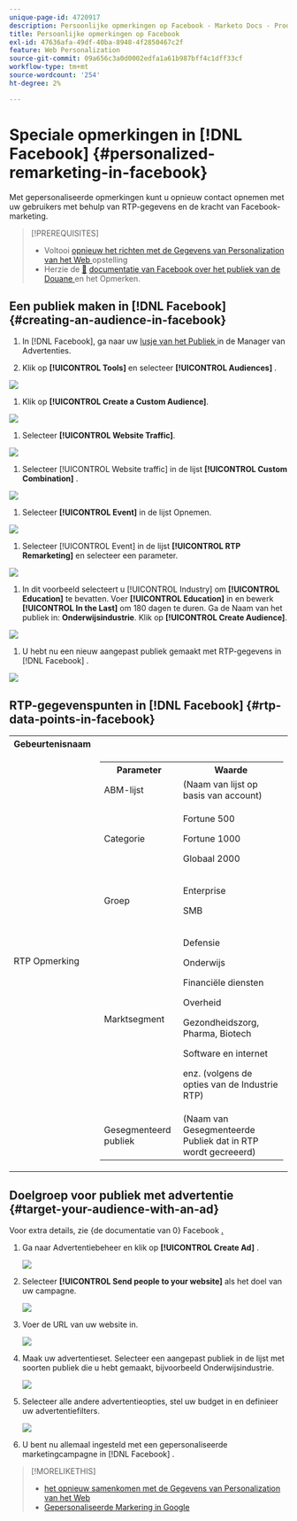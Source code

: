 ```yaml
---
unique-page-id: 4720917
description: Persoonlijke opmerkingen op Facebook - Marketo Docs - Productdocumentatie
title: Persoonlijke opmerkingen op Facebook
exl-id: 47636afa-49df-40ba-8948-4f2850467c2f
feature: Web Personalization
source-git-commit: 09a656c3a0d0002edfa1a61b987bff4c1dff33cf
workflow-type: tm+mt
source-wordcount: '254'
ht-degree: 2%

---
```


# Speciale opmerkingen in [!DNL Facebook] {#personalized-remarketing-in-facebook}

Met gepersonaliseerde opmerkingen kunt u opnieuw contact opnemen met uw gebruikers met behulp van RTP-gegevens en de kracht van Facebook-marketing.

>[!PREREQUISITES]
>
>* Voltooi [ opnieuw het richten met de Gegevens van Personalization van het Web ](/help/marketo/product-docs/web-personalization/website-retargeting/retargeting-with-web-personalization-data.md) opstelling
>* Herzie de [&#128279;](https://developers.facebook.com/docs/ads-for-websites/website-custom-audiences/getting-started#install-the-pixel) [ documentatie van Facebook over het publiek van de Douane ](https://developers.facebook.com/docs/ads-for-websites/website-custom-audiences/getting-started#install-the-pixel) en het Opmerken.

## Een publiek maken in [!DNL Facebook] {#creating-an-audience-in-facebook}

1. In [!DNL Facebook], ga naar uw [ lusje van het Publiek ](https://www.facebook.com/ads/audience_manager) in de Manager van Advertenties.

1. Klik op **[!UICONTROL Tools]** en selecteer **[!UICONTROL Audiences]** .

![](assets/one-1.png)

1. Klik op **[!UICONTROL Create a Custom Audience]**.

![](assets/two-1.png)

1. Selecteer **[!UICONTROL Website Traffic]**.

![](assets/image2015-1-19-16-3a32-3a2.png)

1. Selecteer [!UICONTROL Website traffic] in de lijst **[!UICONTROL Custom Combination]** .

![](assets/image2015-1-19-16-3a33-3a21.png)

1. Selecteer **[!UICONTROL Event]** in de lijst Opnemen.

![](assets/image2015-1-19-16-3a34-3a9.png)

1. Selecteer [!UICONTROL Event] in de lijst **[!UICONTROL RTP Remarketing]** en selecteer een parameter.

![](assets/image2015-1-19-16-3a52-3a29.png)

1. In dit voorbeeld selecteert u [!UICONTROL Industry] om **[!UICONTROL Education]** te bevatten. Voer **[!UICONTROL Education]** in en bewerk **[!UICONTROL In the Last]** om 180 dagen te duren. Ga de Naam van het publiek in: **Onderwijsindustrie**. Klik op **[!UICONTROL Create Audience]**.

![](assets/image2015-1-19-16-3a56-3a15.png)

1. U hebt nu een nieuw aangepast publiek gemaakt met RTP-gegevens in [!DNL Facebook] .

![](assets/image2015-1-19-16-3a59-3a2.png)

## RTP-gegevenspunten in [!DNL Facebook] {#rtp-data-points-in-facebook}

<table>
 <tbody>
  <tr>
   <th>Gebeurtenisnaam</th>
   <th> </th>
  </tr>
  <tr>
   <td>RTP Opmerking</td>
   <td>
    <div>
     <table>
      <tbody>
       <tr>
        <th>Parameter</th>
        <th>Waarde</th>
       </tr>
       <tr>
        <td>ABM-lijst</td>
        <td>(Naam van lijst op basis van account)</td>
       </tr>
       <tr>
        <td colspan="1">Categorie</td>
        <td colspan="1"><p>Fortune 500</p><p>Fortune 1000</p><p>Globaal 2000</p></td>
       </tr>
       <tr>
        <td colspan="1">Groep</td>
        <td colspan="1"><p>Enterprise</p><p>SMB</p></td>
       </tr>
       <tr>
        <td>Marktsegment</td>
        <td><p>Defensie</p><p>Onderwijs</p><p>Financiële diensten</p><p>Overheid</p><p>Gezondheidszorg, Pharma, Biotech</p><p>Software en internet</p><p>enz. (volgens de opties van de Industrie RTP)</p></td>
       </tr>
       <tr>
        <td colspan="1">Gesegmenteerd publiek</td>
        <td colspan="1">(Naam van Gesegmenteerde Publiek dat in RTP wordt gecreeerd)</td>
       </tr>
      </tbody>
     </table>
    </div></td>
  </tr>
 </tbody>
</table>

## Doelgroep voor publiek met advertentie {#target-your-audience-with-an-ad}

Voor extra details, zie {de documentatie van 0} Facebook [.](https://developers.facebook.com/docs/ads-for-websites/website-custom-audiences/getting-started#target-your-audience)

1. Ga naar Advertentiebeheer en klik op **[!UICONTROL Create Ad]** .

   ![](assets/image2015-1-19-17-3a10-3a19.png)

1. Selecteer **[!UICONTROL Send people to your website]** als het doel van uw campagne.

   ![](assets/image2015-1-19-17-3a11-3a20.png)

1. Voer de URL van uw website in.

   ![](assets/image2015-1-19-17-3a12-3a39.png)

1. Maak uw advertentieset. Selecteer een aangepast publiek in de lijst met soorten publiek die u hebt gemaakt, bijvoorbeeld Onderwijsindustrie.

   ![](assets/image2015-1-19-17-3a18-3a13.png)

1. Selecteer alle andere advertentieopties, stel uw budget in en definieer uw advertentiefilters.

   ![](assets/image2015-1-19-17-3a19-3a25.png)

1. U bent nu allemaal ingesteld met een gepersonaliseerde marketingcampagne in [!DNL Facebook] .

>[!MORELIKETHIS]
>
>* [ het opnieuw samenkomen met de Gegevens van Personalization van het Web ](/help/marketo/product-docs/web-personalization/website-retargeting/retargeting-with-web-personalization-data.md)
>* [ Gepersonaliseerde Markering in Google ](/help/marketo/product-docs/web-personalization/website-retargeting/personalized-remarketing-in-google.md)
